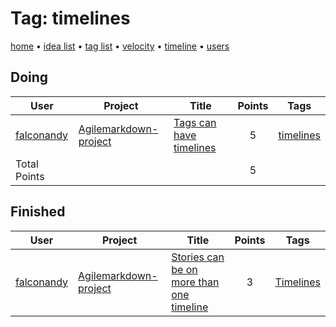 # Tag: timelines

[home](../index.md) • [idea list](../ideas.md) • [tag list](../tags.md) • [velocity](../velocity.md) • [timeline](../timeline.md) • [users](../users.md)

## Doing
| User | Project | Title | Points | Tags |
|---|---|---|:---:|---|
| [falconandy](../users/Andrey%20Sokolov.md) | [Agilemarkdown-project](../agilemarkdown-project.md) | [Tags can have timelines](../agilemarkdown-project/Tags-can-have-timelines.md) | 5 | [timelines](timelines.md) |
| Total Points | | | 5 | |

## Finished
| User | Project | Title | Points | Tags |
|---|---|---|:---:|---|
| [falconandy](../users/Andrey%20Sokolov.md) | [Agilemarkdown-project](../agilemarkdown-project.md) | [Stories can be on more than one timeline](../agilemarkdown-project/stories-can-be-on-more-than-one-timeline.md) | 3 | [Timelines](timelines.md) |
